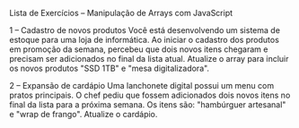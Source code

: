  Lista de Exercícios – Manipulação de Arrays com JavaScript

 1 – Cadastro de novos produtos
Você está desenvolvendo um sistema de estoque para uma loja de informática. Ao iniciar o cadastro dos produtos em promoção da semana, percebeu que dois novos itens chegaram e precisam ser adicionados no final da lista atual. Atualize o array para incluir os novos produtos "SSD 1TB" e "mesa digitalizadora".

2 – Expansão de cardápio
Uma lanchonete digital possui um menu com pratos principais. O chef pediu que fossem adicionados dois novos itens no final da lista para a próxima semana. Os itens são: "hambúrguer artesanal" e "wrap de frango". Atualize o cardápio.

